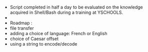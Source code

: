 * Script completed in half a day to be evaluated on the knowledge acquired in Shell/Bash during a training at YSCHOOLS.
*
* Roadmap :
*  file transfer
*  adding a choice of language: French or English
*  choice of Caesar offset
*  using a string to encode/decode